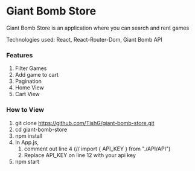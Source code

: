 # Giant Bomb Store

Giant Bomb Store is an application where you can search and rent games

Technologies used: React, React-Router-Dom, Giant Bomb API

### Features

1. Filter Games
2. Add game to cart
3. Pagination
4. Home View
5. Cart View

### How to View
1. git clone https://github.com/TishG/giant-bomb-store.git
2. cd giant-bomb-store
3. npm install
4. In App.js, 
    1. comment out line 4 (// import { API_KEY } from "./API/API")
    2. Replace API_KEY on line 12 with your api key
5. npm start